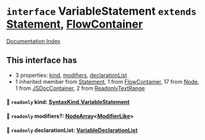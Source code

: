 # `interface` VariableStatement `extends` [Statement](../interface.Statement/README.md), [FlowContainer](../interface.FlowContainer/README.md)

[Documentation Index](../README.md)

## This interface has

- 3 properties:
[kind](#-readonly-kind-syntaxkindvariablestatement),
[modifiers](#-readonly-modifiers-nodearraymodifierlike),
[declarationList](#-readonly-declarationlist-variabledeclarationlist)
- 1 inherited member from [Statement](../interface.Statement/README.md), 1 from [FlowContainer](../interface.FlowContainer/README.md), 17 from [Node](../interface.Node/README.md), 1 from [JSDocContainer](../interface.JSDocContainer/README.md), 2 from [ReadonlyTextRange](../interface.ReadonlyTextRange/README.md)


#### 📄 `readonly` kind: [SyntaxKind.VariableStatement](../enum.SyntaxKind/README.md#variablestatement--243)



#### 📄 `readonly` modifiers?: [NodeArray](../interface.NodeArray/README.md)\<[ModifierLike](../type.ModifierLike/README.md)>



#### 📄 `readonly` declarationList: [VariableDeclarationList](../interface.VariableDeclarationList/README.md)



